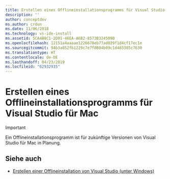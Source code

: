```yaml
---
title: Erstellen eines Offlineinstallationsprogramms für Visual Studio für Mac
description: ''
author: conceptdev
ms.author: crdun
ms.date: 11/06/2018
ms.technology: vs-ide-install
ms.assetid: 5CA4B8C1-2D01-46EA-A6B2-8573B324509B
ms.openlocfilehash: 12151a4aaaae1226678eb77ad029f1d4cf17ec1e
ms.sourcegitcommit: 94b3a052fb1229c7e7f8804b09c1d403385c7630
ms.translationtype: HT
ms.contentlocale: de-DE
ms.lasthandoff: 04/23/2019
ms.locfileid: "62932935"
---
```

# <a name="create-an-offline-installer-for-visual-studio-for-mac"></a>Erstellen eines Offlineinstallationsprogramms für Visual Studio für Mac

> [!IMPORTANT]
> Ein Offlineinstallationsprogramm ist für zukünftige Versionen von Visual Studio für Mac in Planung.

## <a name="see-also"></a>Siehe auch

- [Erstellen einer Offlineinstallation von Visual Studio (unter Windows)](/visualstudio/install/create-an-offline-installation-of-visual-studio)
